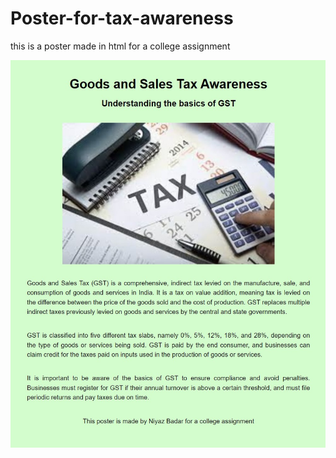 # Poster-for-tax-awareness
this is a poster made in html for a college assignment

![github-small](https://github.com/niyazbadar/Poster-for-tax-awareness/blob/main/final%20poster.jpg)
